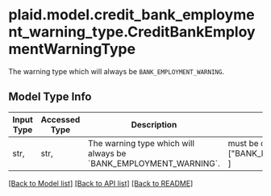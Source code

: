 # plaid.model.credit_bank_employment_warning_type.CreditBankEmploymentWarningType

The warning type which will always be `BANK_EMPLOYMENT_WARNING`.

## Model Type Info
Input Type | Accessed Type | Description | Notes
------------ | ------------- | ------------- | -------------
str,  | str,  | The warning type which will always be &#x60;BANK_EMPLOYMENT_WARNING&#x60;. | must be one of ["BANK_EMPLOYMENT_WARNING", ] 

[[Back to Model list]](../../README.md#documentation-for-models) [[Back to API list]](../../README.md#documentation-for-api-endpoints) [[Back to README]](../../README.md)

